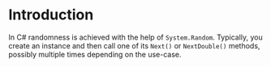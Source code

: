 # Introduction

In C# randomness is achieved with the help of `System.Random`. Typically, you create an instance and then call one of its `Next()` or `NextDouble()` methods, possibly multiple times depending on the use-case.
